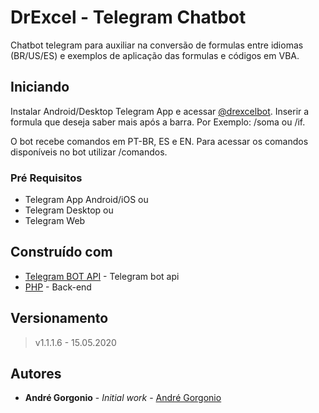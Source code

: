 # DrExcel - Telegram Chatbot

Chatbot telegram para auxiliar na conversão de formulas entre idiomas (BR/US/ES) e exemplos de aplicação das formulas e códigos em VBA.

## Iniciando

Instalar Android/Desktop Telegram App e acessar [@drexcelbot](t.me/drexcelbot). Inserir a formula que deseja saber mais após a barra. Por Exemplo: /soma ou /if.

O bot recebe comandos em PT-BR, ES e EN. Para acessar os comandos disponíveis no bot utilizar /comandos.

### Pré Requisitos

* Telegram App Android/iOS ou
* Telegram Desktop ou
* Telegram Web

## Construído com

* [Telegram BOT API](https://core.telegram.org/bots/api) - Telegram bot api
* [PHP](https://www.php.net/) - Back-end

## Versionamento

> v1.1.1.6 - 15.05.2020

## Autores

* **André Gorgonio** - *Initial work* - [André Gorgonio](https://www.linkedin.com/in/andregorgonio)
